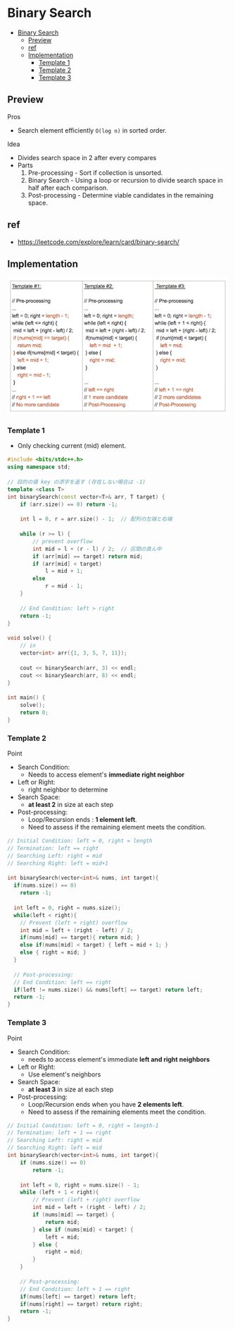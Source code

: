 # Binary Search

- [Binary Search](#binary-search)
  - [Preview](#preview)
  - [ref](#ref)
  - [Implementation](#implementation)
    - [Template 1](#template-1)
    - [Template 2](#template-2)
    - [Template 3](#template-3)

## Preview

Pros
- Search element efficiently `O(log n)` in sorted order.

Idea
- Divides search space in 2 after every compares
- Parts
  1. Pre-processing - Sort if collection is unsorted.
  2. Binary Search - Using a loop or recursion to divide search space in half after each comparison.
  3. Post-processing - Determine viable candidates in the remaining space.

## ref
- https://leetcode.com/explore/learn/card/binary-search/

## Implementation

![](.img/../img/binary_template.png)

### Template 1

- Only checking current (mid) element.

```cpp
#include <bits/stdc++.h>
using namespace std;

// 目的の値 key の添字を返す (存在しない場合は -1)
template <class T>
int binarySearch(const vector<T>& arr, T target) {
    if (arr.size() == 0) return -1;

    int l = 0, r = arr.size() - 1;  // 配列の左端と右端

    while (r >= l) {
        // prevent overflow
        int mid = l + (r - l) / 2;  // 区間の真ん中
        if (arr[mid] == target) return mid;
        if (arr[mid] < target)
            l = mid + 1;
        else
            r = mid - 1;
    }

    // End Condition: left > right
    return -1;
}

void solve() {
    // in
    vector<int> arr({1, 3, 5, 7, 11});

    cout << binarySearch(arr, 3) << endl;
    cout << binarySearch(arr, 8) << endl;
}

int main() {
    solve();
    return 0;
}
```

### Template 2

Point
- Search Condition:
  - Needs to access element's **immediate right neighbor**
- Left or Right:
  - right neighbor to determine
- Search Space:
  - **at least 2** in size at each step
- Post-processing:
  - Loop/Recursion ends : **1 element left**.
  - Need to assess if the remaining element meets the condition.


```cpp
// Initial Condition: left = 0, right = length
// Termination: left == right
// Searching Left: right = mid
// Searching Right: left = mid+1

int binarySearch(vector<int>& nums, int target){
  if(nums.size() == 0)
    return -1;

  int left = 0, right = nums.size();
  while(left < right){
    // Prevent (left + right) overflow
    int mid = left + (right - left) / 2;
    if(nums[mid] == target){ return mid; }
    else if(nums[mid] < target) { left = mid + 1; }
    else { right = mid; }
  }

  // Post-processing:
  // End Condition: left == right
  if(left != nums.size() && nums[left] == target) return left;
  return -1;
}
```

### Template 3

Point
- Search Condition:
  - needs to access element's immediate **left and right neighbors**
- Left or Right:
  - Use element's neighbors
- Search Space:
  - **at least 3** in size at each step
- Post-processing:
  - Loop/Recursion ends when you have **2 elements left**.
  - Need to assess if the remaining elements meet the condition.

```cpp
// Initial Condition: left = 0, right = length-1
// Termination: left + 1 == right
// Searching Left: right = mid
// Searching Right: left = mid
int binarySearch(vector<int>& nums, int target){
    if (nums.size() == 0)
        return -1;

    int left = 0, right = nums.size() - 1;
    while (left + 1 < right){
        // Prevent (left + right) overflow
        int mid = left + (right - left) / 2;
        if (nums[mid] == target) {
            return mid;
        } else if (nums[mid] < target) {
            left = mid;
        } else {
            right = mid;
        }
    }

    // Post-processing:
    // End Condition: left + 1 == right
    if(nums[left] == target) return left;
    if(nums[right] == target) return right;
    return -1;
}
```
